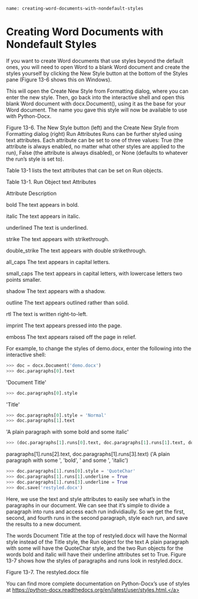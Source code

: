 ```ngMeta
name: creating-word-documents-with-nondefault-styles
```
# Creating Word Documents with Nondefault Styles
If you want to create Word documents that use styles beyond the default ones, you will need to open Word to a blank Word document and create the styles yourself by clicking the New Style button at the bottom of the Styles pane (Figure 13-6 shows this on Windows).

This will open the Create New Style from Formatting dialog, where you can enter the new style. Then, go back into the interactive shell and open this blank Word document with docx.Document(), using it as the base for your Word document. The name you gave this style will now be available to use with Python-Docx.

<!-- ![image](assets/000048.jpg)
 -->
Figure 13-6. The New Style button (left) and the Create New Style from Formatting dialog (right)
Run Attributes
Runs can be further styled using text attributes. Each attribute can be set to one of three values: True (the attribute is always enabled, no matter what other styles are applied to the run), False (the attribute is always disabled), or None (defaults to whatever the run’s style is set to).

Table 13-1 lists the text attributes that can be set on Run objects.

Table 13-1. Run Object text Attributes

Attribute   									Description

bold											The text appears in bold.

italic											The text appears in italic.

underlined 										The text is underlined.

strike  										The text appears with strikethrough.

double_strike 									The text appears with double strikethrough.

all_caps 										The text appears in capital letters.

small_caps										The text appears in capital letters, with lowercase letters two points smaller.

shadow 											The text appears with a shadow.

outline 										The text appears outlined rather than solid.

rtl 											The text is written right-to-left.

imprint 										The text appears pressed into the page.

emboss 											The text appears raised off the page in relief.

For example, to change the styles of demo.docx, enter the following into the interactive shell:

```python
>>> doc = docx.Document('demo.docx')
>>> doc.paragraphs[0].text
```
'Document Title'
```python
>>> doc.paragraphs[0].style
```
'Title'
```python
>>> doc.paragraphs[0].style = 'Normal'
>>> doc.paragraphs[1].text
```
'A plain paragraph with some bold and some italic'
```python
>>> (doc.paragraphs[1].runs[0].text, doc.paragraphs[1].runs[1].text, doc.
```
paragraphs[1].runs[2].text, doc.paragraphs[1].runs[3].text)
('A plain paragraph with some ', 'bold', ' and some ', 'italic')
```python
>>> doc.paragraphs[1].runs[0].style = 'QuoteChar'
>>> doc.paragraphs[1].runs[1].underline = True
>>> doc.paragraphs[1].runs[3].underline = True
>>> doc.save('restyled.docx')
```
Here, we use the text and style attributes to easily see what’s in the paragraphs in our document. We can see that it’s simple to divide a paragraph into runs and access each run individiaully. So we get the first, second, and fourth runs in the second paragraph, style each run, and save the results to a new document.

The words Document Title at the top of restyled.docx will have the Normal style instead of the Title style, the Run object for the text A plain paragraph with some will have the QuoteChar style, and the two Run objects for the words bold and italic will have their underline attributes set to True. Figure 13-7 shows how the styles of paragraphs and runs look in restyled.docx.

<!-- ![image](assets/000086.jpg)
 -->
Figure 13-7. The restyled.docx file

You can find more complete documentation on Python-Docx’s use of styles at <span><a href="https://python-docx.readthedocs.org/en/latest/user/styles.html.">https://python-docx.readthedocs.org/en/latest/user/styles.html.</a></span>




